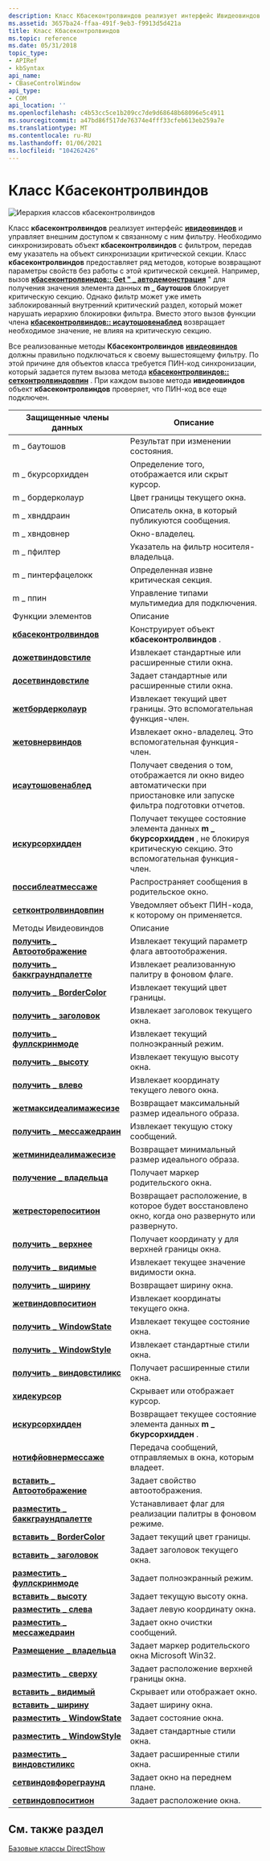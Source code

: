 ```yaml
---
description: Класс Кбасеконтролвиндов реализует интерфейс Ивидеовиндов и управляет внешним доступом к связанному с ним фильтру.
ms.assetid: 3657ba24-ffaa-491f-9eb3-f9913d5d421a
title: Класс Кбасеконтролвиндов
ms.topic: reference
ms.date: 05/31/2018
topic_type:
- APIRef
- kbSyntax
api_name:
- CBaseControlWindow
api_type:
- COM
api_location: ''
ms.openlocfilehash: c4b53cc5ce1b209cc7de9d68648b68096e5c4911
ms.sourcegitcommit: a47bd86f517de76374e4fff33cfeb613eb259a7e
ms.translationtype: MT
ms.contentlocale: ru-RU
ms.lasthandoff: 01/06/2021
ms.locfileid: "104262426"
---
```

# <a name="cbasecontrolwindow-class"></a>Класс Кбасеконтролвиндов

![Иерархия классов кбасеконтролвиндов](images/wctrl01.png)

Класс **кбасеконтролвиндов** реализует интерфейс [**ивидеовиндов**](/windows/desktop/api/Control/nn-control-ivideowindow) и управляет внешним доступом к связанному с ним фильтру. Необходимо синхронизировать объект **кбасеконтролвиндов** с фильтром, передав ему указатель на объект синхронизации критической секции. Класс **кбасеконтролвиндов** предоставляет ряд методов, которые возвращают параметры свойств без работы с этой критической секцией. Например, вызов [**кбасеконтролвиндов:: Get " \_ автодемонстрация**](cbasecontrolwindow-get-autoshow.md) " для получения значения элемента данных **m \_ баутошов** блокирует критическую секцию. Однако фильтр может уже иметь заблокированный внутренний критический раздел, который может нарушать иерархию блокировки фильтра. Вместо этого вызов функции члена [**кбасеконтролвиндов:: исаутошовенаблед**](cbasecontrolwindow-isautoshowenabled.md) возвращает необходимое значение, не влияя на критическую секцию.

Все реализованные методы **Кбасеконтролвиндов** [**ивидеовиндов**](/windows/desktop/api/Control/nn-control-ivideowindow) должны правильно подключаться к своему вышестоящему фильтру. По этой причине для объектов класса требуется ПИН-код синхронизации, который задается путем вызова метода [**кбасеконтролвиндов:: сетконтролвиндовпин**](cbasecontrolwindow-setcontrolwindowpin.md) . При каждом вызове метода **ивидеовиндов** объект **кбасеконтролвиндов** проверяет, что ПИН-код все еще подключен.



| Защищенные члены данных                                                     | Описание                                                                                                                                 |
|----------------------------------------------------------------------------|---------------------------------------------------------------------------------------------------------------------------------------------|
| m \_ баутошов                                                               | Результат при изменении состояния.                                                                                                              |
| m \_ бкурсорхидден                                                           | Определение того, отображается или скрыт курсор.                                                                                 |
| m \_ бордерколаур                                                            | Цвет границы текущего окна.                                                                                                         |
| m \_ хвнддраин                                                               | Описатель окна, в который публикуются сообщения.                                                                                        |
| m \_ хвндовнер                                                               | Окно-владелец.                                                                                                                              |
| m \_ пфилтер                                                                 | Указатель на фильтр носителя-владельца.                                                                                                         |
| m \_ пинтерфацелокк                                                          | Определенная извне критическая секция.                                                                                                        |
| m \_ ппин                                                                    | Управление типами мультимедиа для подключения.                                                                                                  |
| Функции элементов                                                           | Описание                                                                                                                                 |
| [**кбасеконтролвиндов**](cbasecontrolwindow-cbasecontrolwindow.md)        | Конструирует объект **кбасеконтролвиндов** .                                                                                                 |
| [**дожетвиндовстиле**](cbasecontrolwindow-dogetwindowstyle.md)            | Извлекает стандартные или расширенные стили окна.                                                                                     |
| [**досетвиндовстиле**](cbasecontrolwindow-dosetwindowstyle.md)            | Задает стандартные или расширенные стили окна.                                                                                                 |
| [**жетбордерколаур**](cbasecontrolwindow-getbordercolour.md)              | Извлекает текущий цвет границы. Это вспомогательная функция-член.                                                                       |
| [**жетовнервиндов**](cbasecontrolwindow-getownerwindow.md)                | Извлекает окно-владелец. Это вспомогательная функция-член.                                                                              |
| [**исаутошовенаблед**](cbasecontrolwindow-isautoshowenabled.md)          | Получает сведения о том, отображается ли окно видео автоматически при приостановке или запуске фильтра подготовки отчетов.                        |
| [**искурсорхидден**](cbasecontrolwindow-iscursorhidden.md)                | Получает текущее состояние элемента данных **m \_ бкурсорхидден** , не блокируя критическую секцию. Это вспомогательная функция-член. |
| [**поссиблеатмессаже**](cbasecontrolwindow-possiblyeatmessage.md)        | Распространяет сообщения в родительское окно.                                                                                                  |
| [**сетконтролвиндовпин**](cbasecontrolwindow-setcontrolwindowpin.md)      | Уведомляет объект ПИН-кода, к которому он применяется.                                                                                         |
| Методы Ивидеовиндов                                                       | Описание                                                                                                                                 |
| [**получить \_ Автоотображение**](cbasecontrolwindow-get-autoshow.md)                   | Извлекает текущий параметр флага автоотображения.                                                                                                |
| [**получить \_ баккграундпалетте**](cbasecontrolwindow-get-backgroundpalette.md) | Извлекает реализованную палитру в фоновом флаге.                                                                                      |
| [**получить \_ BorderColor**](cbasecontrolwindow-get-bordercolor.md)             | Извлекает текущий цвет границы.                                                                                                         |
| [**получить \_ заголовок**](cbasecontrolwindow-get-caption.md)                     | Извлекает заголовок текущего окна.                                                                                                       |
| [**получить \_ фуллскринмоде**](cbasecontrolwindow-get-fullscreenmode.md)      | Извлекает текущий полноэкранный режим.                                                                                                     |
| [**получить \_ высоту**](cbasecontrolwindow-get-height.md)                       | Извлекает текущую высоту окна.                                                                                                        |
| [**получить \_ влево**](cbasecontrolwindow-get-left.md)                           | Извлекает координату текущего левого окна.                                                                                               |
| [**жетмаксидеалимажесизе**](cbasecontrolwindow-getmaxidealimagesize.md)    | Возвращает максимальный размер идеального образа.                                                                                              |
| [**получить \_ мессажедраин**](cbasecontrolwindow-get-messagedrain.md)           | Извлекает текущую стоку сообщений.                                                                                                        |
| [**жетминидеалимажесизе**](cbasecontrolwindow-getminidealimagesize.md)    | Возвращает минимальный размер идеального образа.                                                                                              |
| [**получение \_ владельца**](cbasecontrolwindow-get-owner.md)                         | Получает маркер родительского окна.                                                                                                         |
| [**жетресторепоситион**](cbasecontrolwindow-getrestoreposition.md)        | Возвращает расположение, в которое будет восстановлено окно, когда оно развернуто или развернуто.                                                    |
| [**получить \_ верхнее**](cbasecontrolwindow-get-top.md)                             | Получает координату y для верхней границы окна.                                                                                       |
| [**получить \_ видимые**](cbasecontrolwindow-get-visible.md)                     | Извлекает текущее значение видимости окна.                                                                                     |
| [**получить \_ ширину**](cbasecontrolwindow-get-width.md)                         | Возвращает ширину окна.                                                                                                          |
| [**жетвиндовпоситион**](cbasecontrolwindow-getwindowposition.md)          | Извлекает координаты текущего окна.                                                                                                   |
| [**получить \_ WindowState**](cbasecontrolwindow-get-windowstate.md)             | Извлекает текущее состояние окна.                                                                                                  |
| [**получить \_ WindowStyle**](cbasecontrolwindow-get-windowstyle.md)             | Извлекает стандартные стили окна.                                                                                                       |
| [**получить \_ виндовстиликс**](cbasecontrolwindow-get-windowstyleex.md)         | Получает расширенные стили окна.                                                                                                       |
| [**хидекурсор**](cbasecontrolwindow-hidecursor.md)                        | Скрывает или отображает курсор.                                                                                                               |
| [**искурсорхидден**](cbasecontrolwindow-iscursorhidden.md)                | Возвращает текущее состояние элемента данных **m \_ бкурсорхидден** .                                                                        |
| [**нотифйовнермессаже**](cbasecontrolwindow-notifyownermessage.md)        | Передача сообщений, отправляемых в окна, которым владеет.                                                                                         |
| [**вставить \_ Автоотображение**](cbasecontrolwindow-put-autoshow.md)                   | Задает свойство автоотображения.                                                                                                                 |
| [**разместить \_ баккграундпалетте**](cbasecontrolwindow-put-backgroundpalette.md) | Устанавливает флаг для реализации палитры в фоновом режиме.                                                                                       |
| [**вставить \_ BorderColor**](cbasecontrolwindow-put-bordercolor.md)             | Задает текущий цвет границы.                                                                                                              |
| [**вставить \_ заголовок**](cbasecontrolwindow-put-caption.md)                     | Задает заголовок текущего окна.                                                                                                            |
| [**разместить \_ фуллскринмоде**](cbasecontrolwindow-put-fullscreenmode.md)      | Задает полноэкранный режим.                                                                                                                  |
| [**вставить \_ высоту**](cbasecontrolwindow-put-height.md)                       | Задает текущую высоту окна.                                                                                                             |
| [**разместить \_ слева**](cbasecontrolwindow-put-left.md)                           | Задает левую координату окна.                                                                                                    |
| [**разместить \_ мессажедраин**](cbasecontrolwindow-put-messagedrain.md)           | Задает окно очистки сообщений.                                                                                                              |
| [**Размещение \_ владельца**](cbasecontrolwindow-put-owner.md)                         | Задает маркер родительского окна Microsoft Win32.                                                                                              |
| [**разместить \_ сверху**](cbasecontrolwindow-put-top.md)                             | Задает расположение верхней границы окна.                                                                                                |
| [**вставить \_ видимый**](cbasecontrolwindow-put-visible.md)                     | Скрывает или отображает окно.                                                                                                                  |
| [**вставить \_ ширину**](cbasecontrolwindow-put-width.md)                         | Задает ширину окна.                                                                                                               |
| [**разместить \_ WindowState**](cbasecontrolwindow-put-windowstate.md)             | Задает состояние окна.                                                                                                               |
| [**разместить \_ WindowStyle**](cbasecontrolwindow-put-windowstyle.md)             | Задает стандартные стили окна.                                                                                                            |
| [**разместить \_ виндовстиликс**](cbasecontrolwindow-put-windowstyleex.md)         | Задает расширенные стили окна.                                                                                                            |
| [**сетвиндовфореграунд**](cbasecontrolwindow-setwindowforeground.md)      | Задает окно на переднем плане.                                                                                                          |
| [**сетвиндовпоситион**](cbasecontrolwindow-setwindowposition.md)          | Задает расположение окна.                                                                                                                   |



 

## <a name="see-also"></a>См. также раздел

<dl> <dt>

[Базовые классы DirectShow](directshow-base-classes.md)
</dt> </dl>

 

 



